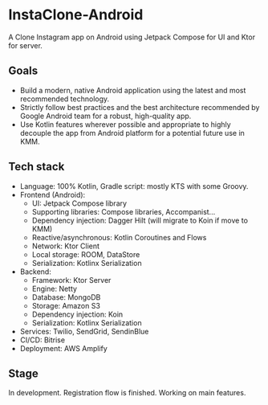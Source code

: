 # InstaClone-Android
A Clone Instagram app on Android using Jetpack Compose for UI and Ktor for server.

## Goals
- Build a modern, native Android application using the latest and most recommended technology.
- Strictly follow best practices and the best architecture recommended by Google Android team for a robust, high-quality app.
- Use Kotlin features wherever possible and appropriate to highly decouple the app from Android platform for a potential future use in KMM.

## Tech stack
- Language: 100% Kotlin, Gradle script: mostly KTS with some Groovy.
- Frontend (Android):
  - UI: Jetpack Compose library
  - Supporting libraries: Compose libraries, Accompanist...
  - Dependency injection: Dagger Hilt (will migrate to Koin if move to KMM)
  - Reactive/asynchronous: Kotlin Coroutines and Flows
  - Network: Ktor Client
  - Local storage: ROOM, DataStore
  - Serialization: Kotlinx Serialization
- Backend:
   - Framework: Ktor Server
   - Engine: Netty
   - Database: MongoDB
   - Storage: Amazon S3
   - Dependency injection: Koin
   - Serialization: Kotlinx Serialization
- Services: Twilio, SendGrid, SendinBlue
- CI/CD: Bitrise
- Deployment: AWS Amplify
   
## Stage
In development. Registration flow is finished. Working on main features.
